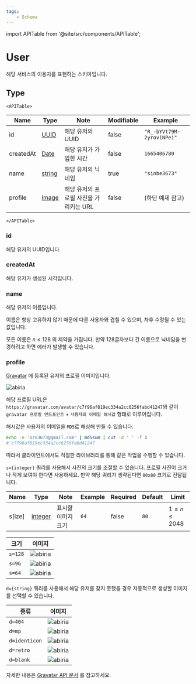 ```yaml
---
tags:
    - Schema
---
```


import APITable from '@site/src/components/APITable';

# User

해당 서비스의 이용자를 표현하는 스키마입니다.

## Type

```mdx-code-block
<APITable>
```

| Name      | Type                                      | Note                                   | Modifiable | Example                   |
| --------- | ----------------------------------------- | -------------------------------------- | ---------- | ------------------------- |
| id        | [UUID](../../types/semantic/uuid.md)      | 해당 유저의 UUID                       | false      | `"R_-bYVt79M-2yroviNPei"` |
| createdAt | [Date](../../types/semantic/date.md)      | 해당 유저가 가입한 시간                | false      | `1665406780`              |
| name      | [string](../../types/primitive/string.md) | 해당 유저의 닉네임                     | true       | `"sinbe3673"`             |
| profile   | [Image](../../types/semantic/image.md)    | 해당 유저의 프로필 사진을 가리키는 URL | false      | (하단 예제 참고)          |

```mdx-code-block
</APITable>
```

### id

해당 유저의 UUID입니다.

### createdAt

해당 유저가 생성된 시각입니다.

### name

해당 유저의 이름입니다.

이름은 항상 고유하지 않기 때문에 다른 사용자와 겹칠 수 있으며, 차후 수정될 수 있는 값입니다.

모든 이름은 $n\leq128$ 의 제약을 가집니다. 만약 128글자보다 긴 이름으로 닉네임을 변경하려고 하면 에러가 발생할 수 있습니다.

### profile

[Gravatar](https://gravatar.com) 에 등록된 유저의 프로필 이미지입니다.

![abiria](https://gravatar.com/avatar/c7f96af819ec334a2cc6256fabd41247)

해당 프로필 URL은 `https://gravatar.com/avatar/c7f96af819ec334a2cc6256fabd41247`와 같이 `gravatar 프로필 엔드포인트` + `사용자의 이메일 해시값` 형태로 이루어집니다.

해시값은 사용자의 이메일을 `MD5`로 해싱해 만들 수 있습니다.

```bash
echo -n 'oro3673@gmail.com' | md5sum | cut -d ' ' -f 1
# c7f96af819ec334a2cc6256fabd41247
```

따라서 클라이언트에서도 적절한 라이브러리를 통해 같은 작업을 수행할 수 있습니다.

`s={integer}` 쿼리를 사용해서 사진의 크기를 조절할 수 있습니다. 프로필 사진이 크거나 작게 보여야 한다면 사용하세요. 만약 해당 쿼리가 생략된다면 `80x80` 크기로 전달됩니다.

| Name   | Type                               | Note               | Example | Required | Default | Limit             |
| ------ | ---------------------------------- | ------------------ | ------- | -------- | ------- | ----------------- |
| s[ize] | [integer](../primitive/integer.md) | 표시할 이미지 크기 | `64`    | false    | `80`    | $1\leq n\leq2048$ |

| 크기    | 이미지                                                                        |
| ------- | ----------------------------------------------------------------------------- |
| `s=128` | ![abiria](https://gravatar.com/avatar/c7f96af819ec334a2cc6256fabd41247?s=128) |
| `s=96`  | ![abiria](https://gravatar.com/avatar/c7f96af819ec334a2cc6256fabd41247?s=96)  |
| `s=64`  | ![abiria](https://gravatar.com/avatar/c7f96af819ec334a2cc6256fabd41247?s=64)  |

`d={string}` 쿼리를 사용해서 해당 유저를 찾지 못했을 경우 자동적으로 생성할 이미지를 선택할 수 있습니다.

| 종류          | 이미지                                                                              |
| ------------- | ----------------------------------------------------------------------------------- |
| `d=404`       | ![abiria](https://gravatar.com/avatar/c7f96af819ec334a2cc6256fabd41246?d=404)       |
| `d=mp`        | ![abiria](https://gravatar.com/avatar/c7f96af819ec334a2cc6256fabd41246?d=mp)        |
| `d=identicon` | ![abiria](https://gravatar.com/avatar/c7f96af819ec334a2cc6256fabd41246?d=identicon) |
| `d=retro`     | ![abiria](https://gravatar.com/avatar/c7f96af819ec334a2cc6256fabd41246?d=retro)     |
| `d=blank`     | ![abiria](https://gravatar.com/avatar/c7f96af819ec334a2cc6256fabd41246?d=blank)     |

자세한 내용은 [Gravatar API 문서](https://gravatar.com/site/implement/) 를 참고하세요.
